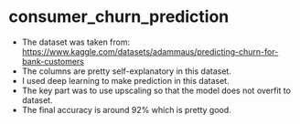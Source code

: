 # consumer_churn_prediction
* The dataset was taken from: https://www.kaggle.com/datasets/adammaus/predicting-churn-for-bank-customers 
* The columns are pretty self-explanatory in this dataset. 
* I used deep learning to make prediction in this dataset.
* The key part was to use upscaling so that the model does not overfit to dataset.
* The final accuracy is around 92% which is pretty good.

